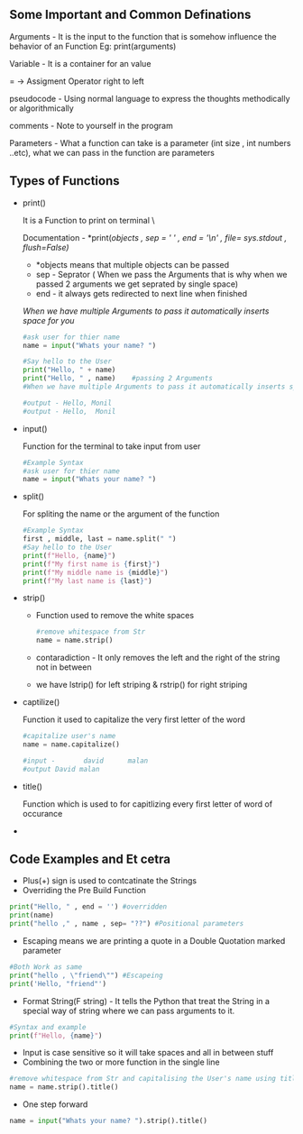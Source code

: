 ## Some Important and Common Definations

Arguments  -  It is the input to the function that is somehow influence the behavior of an Function Eg: print(arguments)

Variable - It is a container for an value

= → Assigment Operator right to left 

pseudocode - Using normal language to express the thoughts methodically or algorithmically 

comments  - Note to yourself in the program 

Parameters  - What a function can take is a parameter (int size , int numbers ..etc), what we can pass in the function are parameters

## Types of Functions

- print()
    
     It is a Function to print on terminal \
    
    Documentation - *print(*objects , sep = ' ' , end = '\n' , file= sys.stdout , flush=False)*
    
    - *objects means that multiple objects can be passed
    - sep - Seprator ( When we pass the Arguments that is why when we passed 2 arguments we get seprated by single space)
    - end - it always gets redirected to next line when finished
    
    *When we have multiple Arguments to pass it automatically inserts space for you*
    
    ```python
    #ask user for thier name
    name = input("Whats your name? ")
    
    #Say hello to the User
    print("Hello, " + name)
    print("Hello, " , name)    #passing 2 Arguments
    #When we have multiple Arguments to pass it automatically inserts space for you
    
    #output - Hello, Monil
    #output - Hello,  Monil
    ```
    
- input()
    
     Function for the terminal to take input from user 
    
    ```python
    #Example Syntax
    #ask user for thier name
    name = input("Whats your name? ")
    ```
    
- split()
    
    For spliting the name or the argument of the function
    
    ```python
    #Example Syntax 
    first , middle, last = name.split(" ")
    #Say hello to the User
    print(f"Hello, {name}")
    print(f"My first name is {first}")
    print(f"My middle name is {middle}")
    print(f"My last name is {last}")
    ```
    
- strip()
    - Function used to remove the white spaces
        
        ```python
        #remove whitespace from Str
        name = name.strip()
        ```
        
    - contaradiction - It only removes the left and the right of the string not in between
    - we have lstrip() for left striping & rstrip() for right striping
- captilize()
    
    Function it used to capitalize the very first letter of the word 
    
    ```python
    #capitalize user's name
    name = name.capitalize()
    
    #input -       david      malan      
    #output David malan
    ```
    
- title()
    
    Function which is used to for capitlizing every first letter of word of occurance  
    
- 

## Code Examples and Et cetra

- Plus(+) sign is used to contcatinate the Strings
- Overriding the Pre Build Function

```python
print("Hello, " , end = '') #overridden
print(name)
print("hello ," , name , sep= "??") #Positional parameters
```

- Escaping means we are printing a quote in a Double Quotation marked parameter

```python
#Both Work as same 
print("hello , \"friend\"") #Escapeing 
print('Hello, "friend"')
```

- Format String(F string)  - It tells the Python that treat the String in a special way of string where we can pass arguments to it.

```python
#Syntax and example
print(f"Hello, {name}") 
```

- Input is case sensitive so it will take spaces and all in between stuff
- Combining the two or more function in the single line

```python
#remove whitespace from Str and capitalising the User's name using title
name = name.strip().title()
```

- One step forward

```python
name = input("Whats your name? ").strip().title()
```

